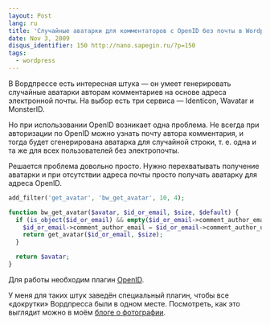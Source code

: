 ```yaml
---
layout: Post
lang: ru
title: 'Случайные аватарки для комментаторов с OpenID без почты в Wordpress'
date: Nov 3, 2009
disqus_identifier: 150 http://nano.sapegin.ru/?p=150
tags:
  - wordpress
---
```


В Вордпрессе есть интересная штука — он умеет генерировать случайные аватарки авторам комментариев на основе адреса электронной почты. На выбор есть три сервиса — Identicon, Wavatar и MonsterID.

Но при использовании OpenID возникает одна проблема. Не всегда при авторизации по OpenID можно узнать почту автора комментария, и тогда будет сгенерирована аватарка для случайной строки, т. е. одна и та же для всех пользователей без электропочты.

Решается проблема довольно просто. Нужно перехватывать получение аватарки и при отсутствии адреса почты просто получать аватарку для адреса OpenID.

```php
add_filter('get_avatar', 'bw_get_avatar', 10, 4);

function bw_get_avatar($avatar, $id_or_email, $size, $default) {
  if (is_object($id_or_email) && empty($id_or_email->comment_author_email)) {
    $id_or_email->comment_author_email = $id_or_email->comment_author_url;
    return get_avatar($id_or_email, $size);
  }

  return $avatar;
}
```

Для работы необходим плагин [OpenID](https://wordpress.org/plugins/openid/).

У меня для таких штук заведён специальный плагин, чтобы все «докрутки» Вордпресса были в одном месте. Посмотреть, как это выглядит можно в моём [блоге о фотографии](http://birdwatcher.ru/blog/3967).
